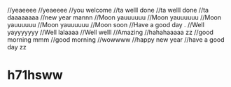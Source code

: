 //yeaeeee
//yeaeeee
//you welcome
//ta welll done
//ta welll done
//ta daaaaaaaa
//new year mannn
//Moon yauuuuuu
//Moon yauuuuuu
//Moon yauuuuuu
//Moon yauuuuuu
//Moon soon
//Have a good day .
//Well yayyyyyyy
//Well lalaaaa
//Well welll
//Amazing
//hahahaaaaa zz
//good morning mmm
//good morning
//wowwww
//happy new year
//have a good day zz
# h71hsww
